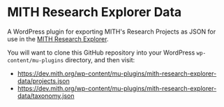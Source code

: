 # MITH Research Explorer Data

A WordPress plugin for exporting MITH's Research Projects as JSON
for use in the [MITH Research Explorer]. 

You will want to clone this GitHub repository into your WordPress 
`wp-content/mu-plugins` directory, and then visit:

* https://dev.mith.org/wp-content/mu-plugins/mith-research-explorer-data/projects.json
* https://dev.mith.org/wp-content/mu-plugins/mith-research-explorer-data/taxonomy.json

[MITH Research Explorer]: https://github.com/umd-mith/mith-research-explorer
